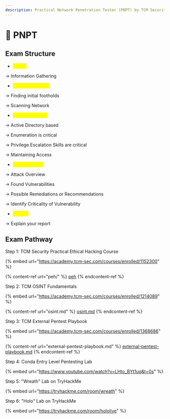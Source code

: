 ```yaml
---
description: Practical Network Penetration Tester (PNPT) by TCM Security
---
```


# 🥳 PNPT

## Exam Structure

* <mark style="color:yellow;">OSINT</mark>

&#x20;     \-> Information Gathering

* <mark style="color:yellow;">External Network</mark>

&#x20;     \-> Finding initial footholds

&#x20;     \-> Scanning Network

* <mark style="color:yellow;">Internal Network</mark>

&#x20;      \-> Active Directory based

&#x20;      \-> Enumeration is critical

&#x20;      \-> Privilege Escalation Skills are critical

&#x20;      \-> Maintaining Access

* <mark style="color:yellow;">Report Writing</mark>

&#x20;      \-> Attack Overview

&#x20;      \-> Found Vulnerabilities

&#x20;      \-> Possible Remediations or Recommendations

&#x20;      \-> Identify Criticality of Vulnerability

* <mark style="color:yellow;">Debrief</mark>

&#x20;       \-> Explain your report

## Exam Pathway

Step 1: TCM Security Practical Ethical Hacking Course

{% embed url="https://academy.tcm-sec.com/courses/enrolled/1152300" %}

{% content-ref url="peh/" %}
[peh](peh/)
{% endcontent-ref %}

Step 2: TCM OSINT Fundamentals

{% embed url="https://academy.tcm-sec.com/courses/enrolled/1214089" %}

{% content-ref url="osint.md" %}
[osint.md](osint.md)
{% endcontent-ref %}

Step 3: TCM External Pentest Playbook

{% embed url="https://academy.tcm-sec.com/courses/enrolled/1368686" %}

{% content-ref url="external-pentest-playbook.md" %}
[external-pentest-playbook.md](external-pentest-playbook.md)
{% endcontent-ref %}



Step 4: Conda Entry Level Pentesting Lab

{% embed url="https://www.youtube.com/watch?v=LHto_BYt1ug&t=0s" %}



Step 5: "Wreath" Lab on TryHackMe

{% embed url="https://tryhackme.com/room/wreath" %}

Step 6: "Holo" Lab on TryHackMe

{% embed url="https://tryhackme.com/room/hololive" %}
